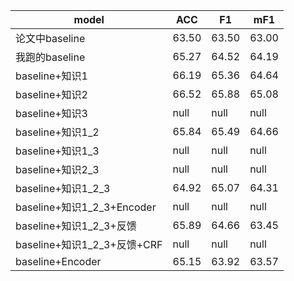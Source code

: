 |model|ACC|F1|mF1|
|----|----|----|----|
|论文中baseline|63.50|63.50|63.00|
|我跑的baseline|65.27|64.52|64.19|
|baseline+知识1|66.19|65.36|64.64|
|baseline+知识2|66.52|65.88|65.08|
|baseline+知识3|null|null|null|
|baseline+知识1_2|65.84|65.49|64.66|
|baseline+知识1_3|null|null|null|
|baseline+知识2_3|null|null|null|
|baseline+知识1_2_3|64.92|65.07|64.31|
|baseline+知识1_2_3+Encoder|null|null|null|
|baseline+知识1_2_3+反馈|65.89|64.66|63.45|
|baseline+知识1_2_3+反馈+CRF|null|null|null|
|baseline+Encoder|65.15|63.92|63.57|
